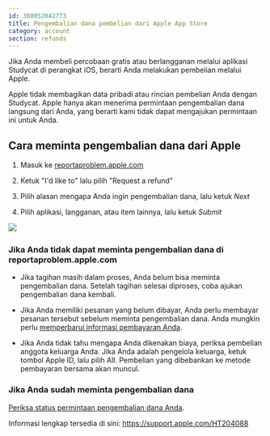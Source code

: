 ```yaml
---
id: 360052042773
title: Pengembalian dana pembelian dari Apple App Store
category: account
section: refunds
---
```

Jika Anda membeli percobaan gratis atau berlangganan melalui aplikasi Studycat di perangkat iOS, berarti Anda melakukan pembelian melalui Apple.

Apple tidak membagikan data pribadi atau rincian pembelian Anda dengan Studycat. Apple hanya akan menerima permintaan pengembalian dana langsung dari Anda, yang berarti kami tidak dapat mengajukan permintaan ini untuk Anda.

## Cara meminta pengembalian dana dari Apple

1. Masuk ke [reportaproblem.apple.com](https://reportaproblem.apple.com/)

2. Ketuk "I'd like to" lalu pilih "Request a refund"

3. Pilih alasan mengapa Anda ingin pengembalian dana, lalu ketuk _Next_

4. Pilih aplikasi, langganan, atau item lainnya, lalu ketuk _Submit_

​![](/attachments/token/EIRFxjZzzik6OVcPJeEE4MFaP/?name=ios14-iphone-12-pro-safari-report-a-problem.png)​

### Jika Anda tidak dapat meminta pengembalian dana di reportaproblem.apple.com

- Jika tagihan masih dalam proses, Anda belum bisa meminta pengembalian dana. Setelah tagihan selesai diproses, coba ajukan pengembalian dana kembali.

- Jika Anda memiliki pesanan yang belum dibayar, Anda perlu membayar pesanan tersebut sebelum meminta pengembalian dana. Anda mungkin perlu [memperbarui informasi pembayaran Anda](https://support.apple.com/kb/HT201266).

- Jika Anda tidak tahu mengapa Anda dikenakan biaya, periksa pembelian anggota keluarga Anda. Jika Anda adalah pengelola keluarga, ketuk tombol Apple ID, lalu pilih All. Pembelian yang dibebankan ke metode pembayaran bersama akan muncul.

### Jika Anda sudah meminta pengembalian dana

[Periksa status permintaan pengembalian dana Anda](https://support.apple.com/kb/HT210904).

Informasi lengkap tersedia di sini: <https://support.apple.com/HT204088>
